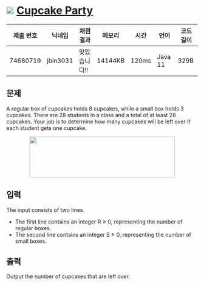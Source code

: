 # <img width="20px"  src="https://d2gd6pc034wcta.cloudfront.net/tier/1.svg" class="solvedac-tier"> [Cupcake Party](https://www.acmicpc.net/problem/24568) 

| 제출 번호 | 닉네임 | 채점 결과 | 메모리 | 시간 | 언어 | 코드 길이 |
|---|---|---|---|---|---|---|
|74680719|jbin3031|맞았습니다!! |14144KB|120ms|Java 11|329B|

## 문제
<p>A regular box of cupcakes holds 8 cupcakes, while a small box holds 3 cupcakes. There are 28 students in a class and a total of at least 28 cupcakes. Your job is to determine how many cupcakes will be left over if each student gets one cupcake.</p>

<p style="text-align: center;"><img alt="" src="https://upload.acmicpc.net/8ade8b89-bc7a-4438-a7fe-dad6f604a66d/-/preview/" style="width: 383px; height: 108px;"></p>

## 입력
<p>The input consists of two lines.</p>

<ul>
	<li>The first line contains an integer R ≥ 0, representing the number of regular boxes.</li>
	<li>The second line contains an integer S ≥ 0, representing the number of small boxes.</li>
</ul>

## 출력
<p>Output the number of cupcakes that are left over.</p>

